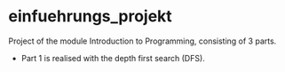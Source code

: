 # einfuehrungs_projekt
Project of the module Introduction to Programming, consisting of 3 parts.
- Part 1 is realised with the depth first search (DFS).
